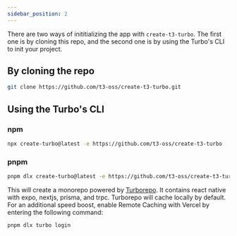 ```yaml
---
sidebar_position: 2
---
```


There are two ways of inititializing the app with `create-t3-turbo`. The first one is by cloning this repo, and the second one is by using the Turbo's CLI to init your project.

## By cloning the repo
    
```bash
git clone https://github.com/t3-oss/create-t3-turbo.git
```

## Using the Turbo's CLI

### npm

```bash
npx create-turbo@latest -e https://github.com/t3-oss/create-t3-turbo
```

### pnpm
    
```bash
pnpm dlx create-turbo@latest -e https://github.com/t3-oss/create-t3-turbo
```    

This will create a monorepo powered by [Turborepo](https://turbo.build/repo). It contains react native with expo, nextjs, prisma, and trpc. Turborepo will cache locally by default. For an additional speed boost, enable Remote Caching with Vercel by
entering the following command:

```bash
pnpm dlx turbo login
```
